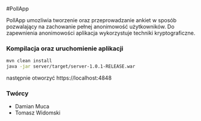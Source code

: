 #PollApp

PollApp umozliwia tworzenie oraz przeprowadzanie ankiet w sposób pozwalający na
zachowanie pełnej anonimowość użytkowników.
Do zapewnienia anonimowości aplikacja wykorzystuje techniki kryptograficzne.

### Kompilacja oraz uruchomienie aplikacji
```bash
mvn clean install
java -jar server/target/server-1.0.1-RELEASE.war
```

następnie otworzyć https://localhost:4848

### Twórcy
- Damian Muca
- Tomasz Widomski

